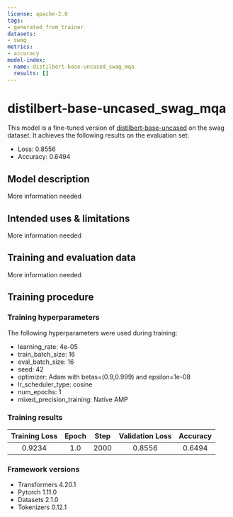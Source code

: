 ```yaml
---
license: apache-2.0
tags:
- generated_from_trainer
datasets:
- swag
metrics:
- accuracy
model-index:
- name: distilbert-base-uncased_swag_mqa
  results: []
---
```


<!-- This model card has been generated automatically according to the information the Trainer had access to. You
should probably proofread and complete it, then remove this comment. -->

# distilbert-base-uncased_swag_mqa

This model is a fine-tuned version of [distilbert-base-uncased](https://huggingface.co/distilbert-base-uncased) on the swag dataset.
It achieves the following results on the evaluation set:
- Loss: 0.8556
- Accuracy: 0.6494

## Model description

More information needed

## Intended uses & limitations

More information needed

## Training and evaluation data

More information needed

## Training procedure

### Training hyperparameters

The following hyperparameters were used during training:
- learning_rate: 4e-05
- train_batch_size: 16
- eval_batch_size: 16
- seed: 42
- optimizer: Adam with betas=(0.9,0.999) and epsilon=1e-08
- lr_scheduler_type: cosine
- num_epochs: 1
- mixed_precision_training: Native AMP

### Training results

| Training Loss | Epoch | Step | Validation Loss | Accuracy |
|:-------------:|:-----:|:----:|:---------------:|:--------:|
| 0.9234        | 1.0   | 2000 | 0.8556          | 0.6494   |


### Framework versions

- Transformers 4.20.1
- Pytorch 1.11.0
- Datasets 2.1.0
- Tokenizers 0.12.1
